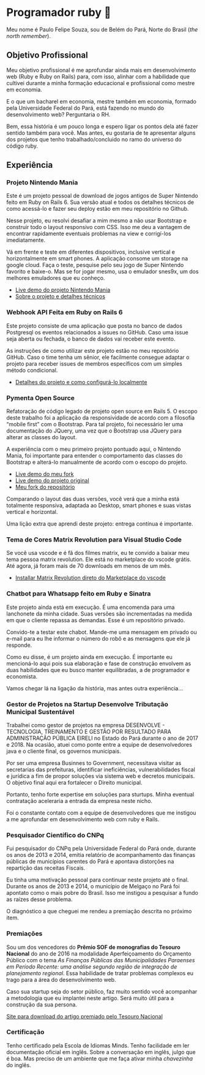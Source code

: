 # Programador ruby 👋

Meu nome é Paulo Felipe Souza, sou de Belém do Pará, Norte do Brasil (*the north remember*).

## Objetivo Profissional

Meu objetivo profissional é me aprofundar ainda mais em desenvolvimento web (Ruby e Ruby on
Rails) para, com isso, alinhar com a habilidade que cultivei durante a minha formação educacional e profissional
como mestre em economia.

E o que um bacharel em economia, mestre também em economia, formado pela Universidade Federal do Pará, está fazendo no mundo do desenvolvimento web? Perguntaria o RH.

Bem, essa história é um pouco longa e espero ligar os pontos dela até fazer sentido também para você. Mas antes, eu gostaria de te apresentar alguns dos projetos que tenho trabalhado/concluido no ramo do universo do código ruby.

## Experiência

### Projeto Nintendo Mania

Este é um projeto pessoal de download de jogos antigos de Super Nintendo feito em Ruby on Rails 6. Sua versão atual e todos os detalhes técnicos de como acessá-lo e fazer seu deploy estão em meu repositório no Github.

Nesse projeto, eu resolvi desafiar a mim mesmo a não usar Bootstrap e
construir todo o layout responsivo com CSS. Isso me deu a vantagem de encontrar rapidamente eventuais problemas na view e corrigí-los imediatamente.

Vá em frente e teste em diferentes dispositivos, inclusive vertical e horizontalmente em smart phones. A aplicação consome um storage na google cloud. Faça o teste, pesquise pelo seu jogo de Super Nintendo favorito e baixe-o. Mas se for jogar mesmo, usa o emulador snes9x, um dos melhores emuladores que eu conheço.

 - [Live demo do projeto Nintendo Mania](https://ancient-bayou-79761.herokuapp.com/)
 - [Sobre o projeto e detalhes técnicos](https://pauloparakleto.github.io/download_games/)
 
 ### Webhook API Feita em Ruby on Rails 6
 
Este projeto consiste de uma aplicação que posta no banco de dados Postgresql os eventos relacionados a issues no GitHub. Caso uma issue seja aberta ou fechada, o banco de dados vai receber este evento.

As instruções de como utilizar este projeto estão no meu repositório GitHub. Caso o time tenha um sênior, ele facilmente consegue adaptar o projeto para receber issues de membros específicos com um simples método condicional.

- [Detalhes do projeto e como configurá-lo localmente](https://pauloparakleto.github.io/webhookrails/)

### Pymenta Open Source

Refatoração de código legado de projeto open source em Rails 5. O escopo deste trabalho foi a aplicação da responsividade de acordo com a filosofia “mobile first” com o Bootstrap. Para tal projeto, foi necessário ler uma documentação do JQuery, uma vez que o Bootstrap usa JQuery para alterar as classes do layout.

A experiência com o meu primeiro projeto pontuado aqui, o Nintendo Mania, foi importante para entender o comportamento das classes do Bootstrap e alterá-lo manualmente de acordo com o escopo do projeto.

- [Live demo do meu fork](https://damp-meadow-76948.herokuapp.com/)
- [Live demo do projeto original](http://pymenta.herokuapp.com/)
- [Meu fork do repositório](https://github.com/Pauloparakleto/pymenta)

Comparando o layout das duas versões, você verá que a minha está totalmente responsiva, adaptada ao Desktop, smart phones e suas vistas vertical e horizontal.

Uma lição extra que aprendi deste projeto: entrega contínua é importante.

### Tema de Cores Matrix Revolution para Visual Studio Code

Se você usa vscode e é fã dos filmes matrix, eu te convido a baixar meu tema pessoa matrix revolution. Ele está no marketplace do vscode grátis. Até agora, já foram mais de 70 downloads em menos de um mês.

- [Installar Matrix Revolution direto do Marketplace do vscode](https://marketplace.visualstudio.com/items?itemName=PauloSouza.matrix-revolution-color-theme)

### Chatbot para Whatsapp feito em Ruby e Sinatra

Este projeto ainda está em execução. É uma encomenda para uma lanchonete da minha cidade. Suas versões são incrementadas na medida em que o cliente repassa as demandas. Esse é um repositório privado.

Convido-te a testar este chabot. Mande-me uma mensagem em privado ou e-mail para eu lhe informar o número do robô e as mensagens que ele já responde.

Como eu disse, é um projeto ainda em execução. É importante eu mencioná-lo aqui pois sua elaboração e fase de construção envolvem as duas habilidades que eu busco manter equilibradas, a de programador e economista.

Vamos chegar lá na ligação da história, mas antes outra experiência...

### Gestor de Projetos na Startup Desenvolve Tributação Municipal Sustentável

Trabalhei como gestor de projetos na empresa DESENVOLVE - TECNOLOGIA, TREINAMENTO E GESTÃO POR RESULTADO PARA ADMINISTRAÇÃO PÚBLICA EIRELI no Estado do Pará durante o ano de 2017 e 2018. Na ocasião, atuei como ponte entre a equipe de desenvolvedores java e o cliente final, os governos municipais.

Por ser uma empresa Businnes to Government, necessitava visitar as secretarias das prefeituras, identificar ineficiências, vulnerabilidades fiscal e jurídica a fim de propor soluções via sistema web e decretos municipais. O objetivo final aqui era fortalecer o Direito municipal.

Portanto, tenho forte expertise em soluções para sturtups. Minha eventual contratação aceleraria a entrada da empresa neste nicho.

Foi o constante contato com a equipe de desenvolvedores que me instigou a me aprofundar em desenvolvimento web com ruby e Rails.

### Pesquisador Científico do CNPq

Fui pesquisador do CNPq pela Universidade Federal do Pará onde, durante os anos de 2013 e 2014, emitia relatório de acompanhamento das finanças públicas de municípios carentes do Pará e apontava distorções na repartição das receitas Fiscais.

Eu tinha uma motivação pessoal para continuar neste projeto até o final. Durante os anos de 2013 e 2014, o município de Melgaço no Pará foi apontato como o mais pobre do Brasil. Isso me instigou a pesquisar a fundo as raízes desse problema.

O diagnóstico a que cheguei me rendeu a premiação descrita no próximo item.

### Premiações

Sou um dos vencedores do **Prêmio SOF de monografias do Tesouro Nacional** do ano de 2016 na modalidade Aperfeiçoamento do Orçamento Público com o tema *As Finanças Públicas das Municipalidades Paraenses em Período Recente: uma análise segundo região de integração de planejamento regional*. Essa habilidade de tratar problemas complexos eu trago para a área do desenvolvimento web.

Caso sua startup seja do setor público, faz muito sentido você acompanhar a metodologia que eu implantei neste artigo. Será muito útil para a construção da sua persona.

[Site para download do artigo premiado pelo Tesouro Nacional](https://repositorio.enap.gov.br/handle/1/4717)

### Certificação

Tenho certificado pela Escola de Idiomas Minds. Tenho facilidade em ler documentação oficial em inglês. Sobre a conversação em inglês, julgo que é boa. Mas preciso de um ambiente que me faça ativar minha *chavezinha* do inglês.
